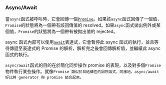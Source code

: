 ### Async/Await

當`async`函式被呼叫時，它會回傳一個[`Promise`](https://developer.mozilla.org/zh-TW/docs/Web/JavaScript/Reference/Global_Objects/Promise)。如果該`async`函式回傳了一個值，`Promise`的狀態將為一個帶有該回傳值的 resolved。如果`async`函式拋出例外或某個值，`Promise`的狀態將為一個帶有被拋出值的 rejected。

async 函式內部可以使用[`await`](https://developer.mozilla.org/zh-TW/docs/Web/JavaScript/Reference/Operators/await)表達式，它會暫停此 async 函式的執行，並且等待傳遞至表達式的 Promise 的解析，解析完之後會回傳解析值，並繼續此 async 函式的執行。

`async/await`函式的目的在於簡化同步操作 promise 的表現，以及對多個`Promise`物件執行某些操作。就像`Promise 類似於具結構性的回呼函式，同樣地，async/await 好比將 generator 與 promise 組合起來。`

